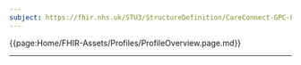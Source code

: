 ```yaml
---
subject: https://fhir.nhs.uk/STU3/StructureDefinition/CareConnect-GPC-PractitionerRole-1
---
```


{{page:Home/FHIR-Assets/Profiles/ProfileOverview.page.md}}

---